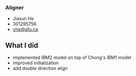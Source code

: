 ### Aligner
* Jiaxun He
* 301295756
* vhe@sfu.ca

## What I did
* implemented IBM2 model on top of Chong's IBM1 model
* improved initialization
* add double direction align